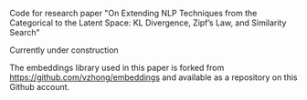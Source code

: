 Code for research paper "On Extending NLP Techniques from the Categorical to the Latent Space: KL Divergence, Zipf’s Law, and Similarity Search"

Currently under construction

The embeddings library used in this paper is forked from https://github.com/vzhong/embeddings and available as a repository on this Github account.